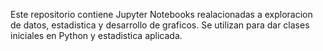 Este repositorio contiene Jupyter Notebooks realacionadas a exploracion de datos, estadistica y desarrollo de graficos. 
Se utilizan para dar clases iniciales en Python y estadistica aplicada.
